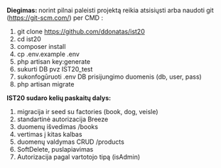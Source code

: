 <b>Diegimas: </b>
norint pilnai paleisti  projektą reikia atsisiųsti arba  naudoti git (https://git-scm.com/) per CMD :
1. git clone https://github.com/ddonatas/ist20
2. cd ist20
3. composer install
5. cp .env.example .env
6. php artisan key:generate
7. sukurti DB pvz IST20_test
8. sukonfogūruoti .env DB prisijungimo duomenis  (db, user, pass)
9. php artisan migrate

<b>IST20 sudaro kelių paskaitų dalys:</b>
1. migracija ir seed su factories (book, dog, veisle)
2. standartinė autorizacija Breeze
3. duomenų išvedimas /books 
4. vertimas į kitas kalbas
5. duomenų valdymas CRUD /products
6. SoftDelete, puslapiavimas
7. Autorizacija pagal vartotojo tipą (isAdmin)
